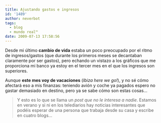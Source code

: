 ```yaml
---
title: Ajustando gastos e ingresos
id: '1489'
author: neverbot
tags:
  - blog
  - mundo real™
date: 2009-07-13 17:58:56
---
```


Desde mi último **cambio de vida** estaba un poco preocupado por el ritmo de ingresos/gastos (que durante los primeros meses se decantaban claramente por ser gastos), pero echando un vistazo a los gráficos que me proporciona mi banco ya estoy en el tercer mes en el que los ingresos son superiores.

Aunque **este mes voy de vacaciones** (_Ibiza here we go!_), y no sé cómo afectará eso a mis finanzas: teniendo avión y coche ya pagados espero no gastar demasiado en destino, pero ya se sabe cómo son estas cosas...

> Y esto es lo que se llama un _post que no le interesa a nadie_. Estamos en verano y si ni en los telediarios hay noticias interesantes que podéis esperar de una persona que trabaja desde su casa y escribe en cuatro blogs...